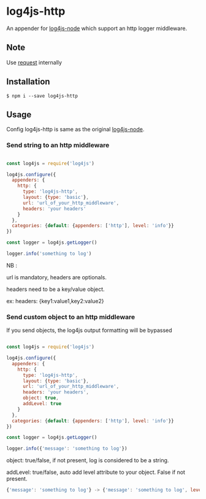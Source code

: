 # log4js-http
An appender for [log4js-node](https://github.com/nomiddlename/log4js-node) which support an http logger middleware.

## Note

Use [request](https://www.npmjs.com/package/request) internally

## Installation

```
$ npm i --save log4js-http
```

## Usage
Config log4js-http is same as the original [log4js-node](https://github.com/nomiddlename/log4js-node).

### Send string to an http middleware

```javascript

const log4js = require('log4js')

log4js.configure({
  appenders: {
    http: {
      type: 'log4js-http',
      layout: {type: 'basic'},
      url: 'url_of_your_http_middleware',
      headers: 'your headers'
    }
  },
  categories: {default: {appenders: ['http'], level: 'info'}}
})

const logger = log4js.getLogger()

logger.info('something to log')

```
NB :

url is mandatory, headers are optionals.

headers need to be a key/value object.

ex: headers: {key1:value1,key2:value2}

### Send custom object to an http middleware

If you send objects, the log4js output formatting will be bypassed

```javascript

const log4js = require('log4js')

log4js.configure({
  appenders: {
    http: {
      type: 'log4js-http',
      layout: {type: 'basic'},
      url: 'url_of_your_http_middleware',
      headers: 'your headers',
      object: true,
      addLevel: true
    }
  },
  categories: {default: {appenders: ['http'], level: 'info'}}
})

const logger = log4js.getLogger()

logger.info({'message': 'something to log'})

```

object: true/false, if not present, log is considered to be a string.

addLevel: true/false, auto add level attribute to your object. False if not present.

```javascript
{'message': 'something to log'} -> {'message': 'something to log', level: 'INFO'}
```


